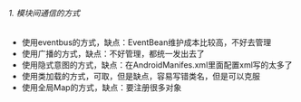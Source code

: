 ###### 1. 模块间通信的方式

* 使用eventbus的方式，缺点：EventBean维护成本比较高，不好去管理
* 使用广播的方式，缺点：不好管理，都统一发出去了
* 使用隐式意图的方式，缺点：在AndroidManifes.xml里面配置xml写的太多了
* 使用类加载的方式，可取，但是缺点，容易写错类名，但是可以克服
* 使用全局Map的方式，缺点：要注册很多对象